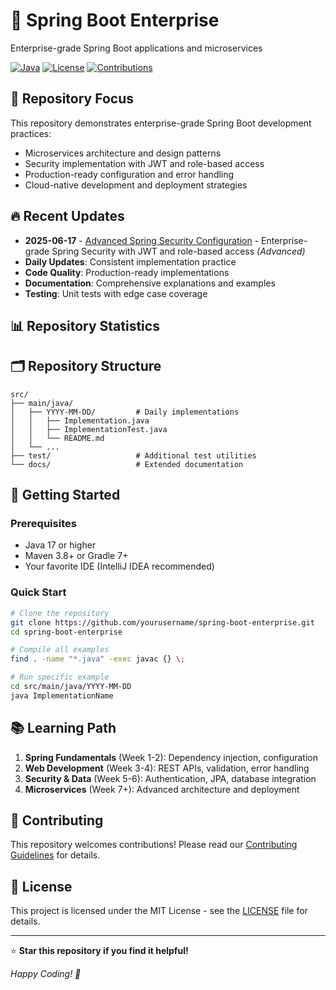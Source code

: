 # 🚀 Spring Boot Enterprise

Enterprise-grade Spring Boot applications and microservices

[![Java](https://img.shields.io/badge/Java-17+-ED8B00?style=for-the-badge&logo=openjdk&logoColor=white)](https://openjdk.java.net/)
[![License](https://img.shields.io/badge/License-MIT-green?style=for-the-badge)](LICENSE)
[![Contributions](https://img.shields.io/badge/Contributions-Welcome-blue?style=for-the-badge)](#contributing)

## 🎯 Repository Focus

This repository demonstrates enterprise-grade Spring Boot development practices:
- Microservices architecture and design patterns
- Security implementation with JWT and role-based access
- Production-ready configuration and error handling
- Cloud-native development and deployment strategies

## 🔥 Recent Updates
- **2025-06-17** - [Advanced Spring Security Configuration](src/main/java/2025-06-17) - Enterprise-grade Spring Security with JWT and role-based access *(Advanced)*
- **Daily Updates**: Consistent implementation practice
- **Code Quality**: Production-ready implementations
- **Documentation**: Comprehensive explanations and examples
- **Testing**: Unit tests with edge case coverage

## 📊 Repository Statistics


## 🗂️ Repository Structure

```
src/
├── main/java/
│   ├── YYYY-MM-DD/         # Daily implementations
│   │   ├── Implementation.java
│   │   ├── ImplementationTest.java
│   │   └── README.md
│   └── ...
├── test/                   # Additional test utilities
└── docs/                   # Extended documentation
```

## 🚀 Getting Started

### Prerequisites
- Java 17 or higher
- Maven 3.8+ or Gradle 7+
- Your favorite IDE (IntelliJ IDEA recommended)

### Quick Start
```bash
# Clone the repository
git clone https://github.com/yourusername/spring-boot-enterprise.git
cd spring-boot-enterprise

# Compile all examples
find . -name "*.java" -exec javac {} \;

# Run specific example
cd src/main/java/YYYY-MM-DD
java ImplementationName
```

## 📚 Learning Path

1. **Spring Fundamentals** (Week 1-2): Dependency injection, configuration
2. **Web Development** (Week 3-4): REST APIs, validation, error handling
3. **Security & Data** (Week 5-6): Authentication, JPA, database integration
4. **Microservices** (Week 7+): Advanced architecture and deployment

## 🤝 Contributing

This repository welcomes contributions! Please read our [Contributing Guidelines](CONTRIBUTING.md) for details.

## 📄 License

This project is licensed under the MIT License - see the [LICENSE](LICENSE) file for details.

---

⭐ **Star this repository if you find it helpful!**

*Happy Coding! 🎯*
